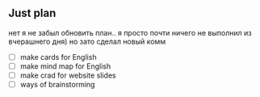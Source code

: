 ## Just plan
нет я не забыл обновить план.. я просто почти ничего не выполнил из вчерашнего дня) но зато сделал новый комм
- [ ] make cards for English 
- [ ] make mind map for English 
- [ ] make crad for website slides
- [ ] ways of brainstorming
